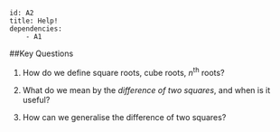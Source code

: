 ````
id: A2
title: Help!
dependencies: 
    - A1
````
##Key Questions 

1. How do we define square roots, cube roots, $n^{\textrm{th}}$ roots?

1. What do we mean by the _difference of two squares_, and when is it useful?

1. How can we generalise the difference of two squares?
